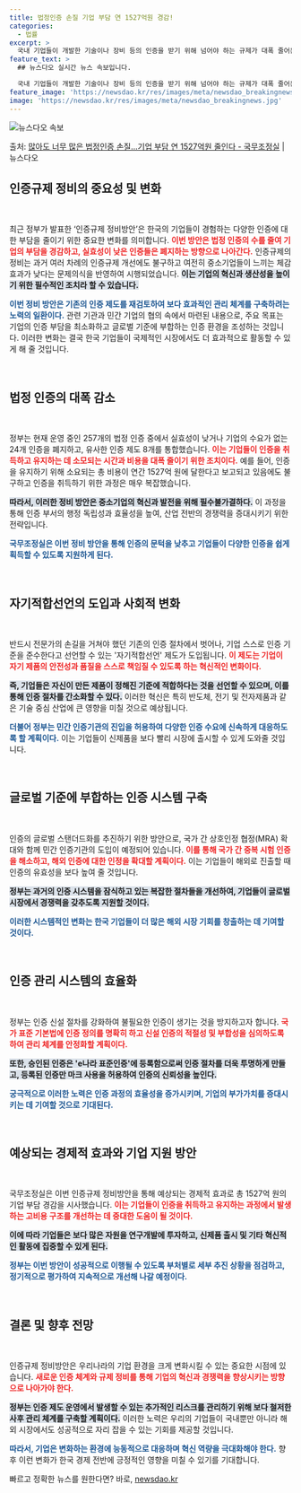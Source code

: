 ```yaml
---
title: 법정인증 손질 기업 부담 연 1527억원 경감!
categories:
  - 법률
excerpt: >
  국내 기업들이 개발한 기술이나 장비 등의 인증을 받기 위해 넘어야 하는 규제가 대폭 줄어든다. 해외에 비해 …
feature_text: >
  ## 뉴스다오 실시간 뉴스 속보입니다.

  국내 기업들이 개발한 기술이나 장비 등의 인증을 받기 위해 넘어야 하는 규제가 대폭 줄어든다. 해외에 비해 …
feature_image: 'https://newsdao.kr/res/images/meta/newsdao_breakingnews.jpg'
image: 'https://newsdao.kr/res/images/meta/newsdao_breakingnews.jpg'
---
```


![뉴스다오 속보](https://newsdao.kr/res/images/meta/newsdao_breakingnews.jpg)

<p>출처: <a href="https://newsdao.kr/3244" rel="dofollow">많아도 너무 많은 법정인증 손질…기업 부담 연 1527억원 줄인다 - 국무조정실</a> | 뉴스다오</p>

<h2 data-ke-size="size26">인증규제 정비의 중요성 및 변화</h2>

<p data-ke-size="size16">&nbsp;</p>  
최근 정부가 발표한 ‘인증규제 정비방안’은 한국의 기업들이 경험하는 다양한 인증에 대한 부담을 줄이기 위한 중요한 변화를 의미합니다. <b><span style="color: #ee2323;">이번 방안은 법정 인증의 수를 줄여 기업의 부담을 경감하고, 실효성이 낮은 인증들은 폐지하는 방향으로 나아간다.</span></b> 인증규제의 정비는 과거 여러 차례의 인증규제 개선에도 불구하고 여전히 중소기업들이 느끼는 체감 효과가 낮다는 문제의식을 반영하여 시행되었습니다. <b><span style="background-color: #21538527;">이는 기업의 혁신과 생산성을 높이기 위한 필수적인 조치라 할 수 있습니다.</span></b>  

<b><span style="color: #1a5490;">이번 정비 방안은 기존의 인증 제도를 재검토하여 보다 효과적인 관리 체계를 구축하려는 노력의 일환이다.</span></b> 관련 기관과 민간 기업의 협의 속에서 마련된 내용으로, 주요 목표는 기업의 인증 부담을 최소화하고 글로벌 기준에 부합하는 인증 환경을 조성하는 것입니다. 이러한 변화는 결국 한국 기업들이 국제적인 시장에서도 더 효과적으로 활동할 수 있게 해 줄 것입니다. 

<p data-ke-size="size16">&nbsp;</p>  
<h2 data-ke-size="size26">법정 인증의 대폭 감소</h2>

<p data-ke-size="size16">&nbsp;</p>  
정부는 현재 운영 중인 257개의 법정 인증 중에서 실효성이 낮거나 기업의 수요가 없는 24개 인증을 폐지하고, 유사한 인증 제도 8개를 통합했습니다. <b><span style="color: #ee2323;">이는 기업들이 인증을 취득하고 유지하는 데 소모되는 시간과 비용을 대폭 줄이기 위한 조치이다.</span></b> 예를 들어, 인증을 유지하기 위해 소요되는 총 비용이 연간 1527억 원에 달한다고 보고되고 있음에도 불구하고 인증을 취득하기 위한 과정은 매우 복잡했습니다.  
 
<b><span style="background-color: #21538527;">따라서, 이러한 정비 방안은 중소기업의 혁신과 발전을 위해 필수불가결하다.</span></b> 이 과정을 통해 인증 부서의 행정 독립성과 효율성을 높여, 산업 전반의 경쟁력을 증대시키기 위한 전략입니다.   

<b><span style="color: #1a5490;">국무조정실은 이번 정비 방안을 통해 인증의 문턱을 낮추고 기업들이 다양한 인증을 쉽게 획득할 수 있도록 지원하게 된다.</span></b>  

<p data-ke-size="size16">&nbsp;</p>  
<h2 data-ke-size="size26">자기적합선언의 도입과 사회적 변화</h2>

<p data-ke-size="size16">&nbsp;</p>  
반드시 전문가의 손길을 거쳐야 했던 기존의 인증 절차에서 벗어나, 기업 스스로 인증 기준을 준수한다고 선언할 수 있는 '자기적합선언' 제도가 도입됩니다. <b><span style="color: #ee2323;">이 제도는 기업이 자기 제품의 안전성과 품질을 스스로 책임질 수 있도록 하는 혁신적인 변화이다.</span></b>  

<b><span style="background-color: #21538527;">즉, 기업들은 자신이 만든 제품이 정해진 기준에 적합하다는 것을 선언할 수 있으며, 이를 통해 인증 절차를 간소화할 수 있다.</span></b> 이러한 혁신은 특히 반도체, 전기 및 전자제품과 같은 기술 중심 산업에 큰 영향을 미칠 것으로 예상됩니다. 

<b><span style="color: #1a5490;">더불어 정부는 민간 인증기관의 진입을 허용하여 다양한 인증 수요에 신속하게 대응하도록 할 계획이다.</span></b> 이는 기업들이 신제품을 보다 빨리 시장에 출시할 수 있게 도와줄 것입니다.  

<p data-ke-size="size16">&nbsp;</p>  
<h2 data-ke-size="size26">글로벌 기준에 부합하는 인증 시스템 구축</h2>

<p data-ke-size="size16">&nbsp;</p>  
인증의 글로벌 스탠더드화를 추진하기 위한 방안으로, 국가 간 상호인정 협정(MRA) 확대와 함께 민간 인증기관의 도입이 예정되어 있습니다. <b><span style="color: #ee2323;">이를 통해 국가 간 중복 시험 인증을 해소하고, 해외 인증에 대한 인정을 확대할 계획이다.</span></b> 이는 기업들이 해외로 진출할 때 인증의 유효성을 보다 높여 줄 것입니다.  

<b><span style="background-color: #21538527;">정부는 과거의 인증 시스템을 잠식하고 있는 복잡한 절차들을 개선하여, 기업들이 글로벌 시장에서 경쟁력을 갖추도록 지원할 것이다.</span></b>  

<b><span style="color: #1a5490;">이러한 시스템적인 변화는 한국 기업들이 더 많은 해외 시장 기회를 창출하는 데 기여할 것이다.</span></b>  

<p data-ke-size="size16">&nbsp;</p>  
<h2 data-ke-size="size26">인증 관리 시스템의 효율화</h2>

<p data-ke-size="size16">&nbsp;</p>  
정부는 인증 신설 절차를 강화하여 불필요한 인증이 생기는 것을 방지하고자 합니다. <b><span style="color: #ee2323;">국가 표준 기본법에 인증 정의를 명확히 하고 신설 인증의 적절성 및 부합성을 심의하도록 하여 관리 체계를 안정화할 계획이다.</span></b>  

<b><span style="background-color: #21538527;">또한, 승인된 인증은 'e나라 표준인증'에 등록함으로써 인증 절차를 더욱 투명하게 만들고, 등록된 인증만 마크 사용을 허용하여 인증의 신뢰성을 높인다.</span></b>  

<b><span style="color: #1a5490;">궁극적으로 이러한 노력은 인증 과정의 효율성을 증가시키며, 기업의 부가가치를 증대시키는 데 기여할 것으로 기대된다.</span></b>  

<p data-ke-size="size16">&nbsp;</p>  
<h2 data-ke-size="size26">예상되는 경제적 효과와 기업 지원 방안</h2>

<p data-ke-size="size16">&nbsp;</p>  
국무조정실은 이번 인증규제 정비방안을 통해 예상되는 경제적 효과로 총 1527억 원의 기업 부담 경감을 시사했습니다. <b><span style="color: #ee2323;">이는 기업들이 인증을 취득하고 유지하는 과정에서 발생하는 고비용 구조를 개선하는 데 중대한 도움이 될 것이다.</span></b>  

<b><span style="background-color: #21538527;">이에 따라 기업들은 보다 많은 자원을 연구개발에 투자하고, 신제품 출시 및 기타 혁신적인 활동에 집중할 수 있게 된다.</span></b>  

<b><span style="color: #1a5490;">정부는 이번 방안이 성공적으로 이행될 수 있도록 부처별로 세부 추진 상황을 점검하고, 정기적으로 평가하여 지속적으로 개선해 나갈 예정이다.</span></b>  

<p data-ke-size="size16">&nbsp;</p>  
<h2 data-ke-size="size26">결론 및 향후 전망</h2>

<p data-ke-size="size16">&nbsp;</p>  
인증규제 정비방안은 우리나라의 기업 환경을 크게 변화시킬 수 있는 중요한 시점에 있습니다. <b><span style="color: #ee2323;">새로운 인증 체계와 규제 정비를 통해 기업의 혁신과 경쟁력을 향상시키는 방향으로 나아가야 한다.</span></b>  

<b><span style="background-color: #21538527;">정부는 인증 제도 운영에서 발생할 수 있는 추가적인 리스크를 관리하기 위해 보다 철저한 사후 관리 체계를 구축할 계획이다.</span></b> 이러한 노력은 우리의 기업들이 국내뿐만 아니라 해외 시장에서도 성공적으로 자리 잡을 수 있는 기회를 제공할 것입니다. 

<b><span style="color: #1a5490;">따라서, 기업은 변화하는 환경에 능동적으로 대응하며 혁신 역량을 극대화해야 한다.</span></b> 향후 이런 변화가 한국 경제 전반에 긍정적인 영향을 미칠 수 있기를 기대합니다. 

빠르고 정확한 뉴스를 원한다면? 바로, <a href="https://newsdao.kr" rel="dofollow">newsdao.kr</a>


